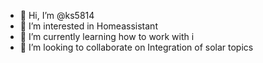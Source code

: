 - 👋 Hi, I’m @ks5814
- 👀 I’m interested in Homeassistant 
- 🌱 I’m currently learning how to work with i
- 💞️ I’m looking to collaborate on Integration of solar topics

<!---
ks5814/ks5814 is a ✨ special ✨ repository because its `README.md` (this file) appears on your GitHub profile.
You can click the Preview link to take a look at your changes.
--->
